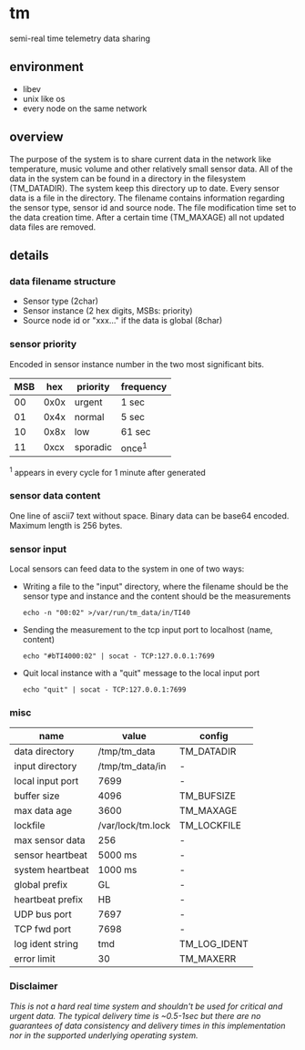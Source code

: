 # tm
semi-real time telemetry data sharing

## environment
- libev
- unix like os
- every node on the same network

## overview
The purpose of the system is to share current data in the network like temperature, music volume and other relatively small sensor data. All of the data in the system can be found in a directory in the filesystem (TM_DATADIR). The system keep this directory up to date. Every sensor data is a file in the directory. The filename contains information regarding the sensor type, sensor id and source node. The file modification time set to the data creation time. After a certain time (TM_MAXAGE) all not updated data files are removed.

## details


### data filename structure
- Sensor type (2char)
- Sensor instance (2 hex digits, MSBs: priority)
- Source node id or "xxx..." if the data is global (8char)

### sensor priority
Encoded in sensor instance number in the two most significant bits.

| MSB | hex  | priority | frequency
| --- | ---- | -------- | ---------
| 00  | 0x0x | urgent   | 1 sec
| 01  | 0x4x | normal   | 5 sec
| 10  | 0x8x | low      | 61 sec
| 11  | 0xcx | sporadic | once<sup>1</sup>

<sup>1</sup> appears in every cycle for 1 minute after generated

### sensor data content
One line of ascii7 text without space. Binary data can be base64 encoded. Maximum length is 256 bytes.

### sensor input
Local sensors can feed data to the system in one of two ways:
- Writing a file to the "input" directory, where the filename should be the sensor type and instance and the content should be the measurements
  
  ```echo -n "00:02" >/var/run/tm_data/in/TI40```

- Sending the measurement to the tcp input port to localhost (name, content)
  
  ```echo "#bTI4000:02" | socat - TCP:127.0.0.1:7699```

- Quit local instance with a "quit" message to the local input port
  
  ```echo "quit" | socat - TCP:127.0.0.1:7699```

### misc

| name             | value               | config
| ---------------- | ------------------- | ---------
| data directory   | /tmp/tm_data        | TM_DATADIR
| input directory  | /tmp/tm_data/in     | -
| local input port | 7699                | -
| buffer size      | 4096                | TM_BUFSIZE
| max data age     | 3600                | TM_MAXAGE
| lockfile         | /var/lock/tm.lock   | TM_LOCKFILE
| max sensor data  | 256                 | -
| sensor heartbeat | 5000 ms             | -
| system heartbeat | 1000 ms             | -
| global prefix    | GL                  | -
| heartbeat prefix | HB                  | -
| UDP bus port     | 7697                | -
| TCP fwd port     | 7698                | -
| log ident string | tmd                 | TM_LOG_IDENT
| error limit      | 30                  | TM_MAXERR


### Disclaimer
_This is not a hard real time system and shouldn't be used for critical and urgent data. The typical delivery time is ~0.5-1sec but there are no guarantees of data consistency and delivery times in this implementation nor in the supported underlying operating system._
